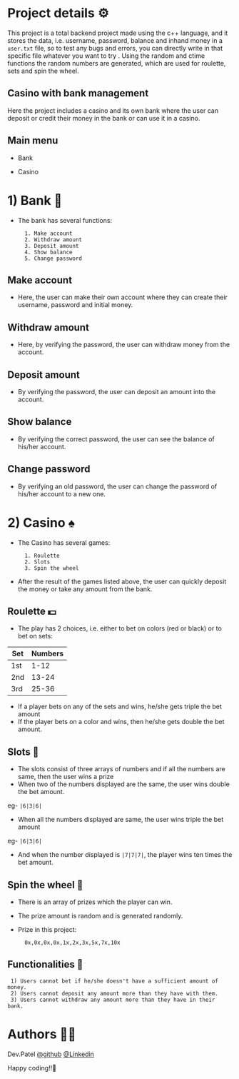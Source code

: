 
# Project details ⚙️
This project is a total backend project made using the c++ language, and it stores the data, i.e. username, password, balance and inhand money in a `user.txt` file, so to test any bugs and errors, you can directly write in that specific file whatever you want to try . Using the random and ctime functions the random numbers are generated, which are used for roulette, sets and spin the wheel.



## Casino with bank management
Here the project includes a casino and its own bank where the user can deposit or credit their money in the bank or can use it in a casino.



## Main menu

- Bank  

- Casino




# 1) Bank 🏦

- The bank has several functions:
        
        1. Make account
        2. Withdraw amount
        3. Deposit amount
        4. Show balance
        5. Change password
## Make account
- Here, the user can make their own account where they can create their username, password and initial money.

## Withdraw amount
- Here, by verifying the password, the user can withdraw money from the account.

## Deposit amount
- By verifying the password, the user can deposit an amount into the account.

## Show balance 
- By verifying the correct password, the user can see the balance of his/her account.

## Change password 
- By verifying an old password, the user can change the password of his/her account to a new one.


# 2) Casino ♠
- The Casino has several games:
        
        1. Roulette
        2. Slots
        3. Spin the wheel
- After the result of the games listed above, the user can quickly deposit the money or take any amount from the bank.

## Roulette 💵
- The play has 2 choices, i.e. either to bet on colors (red or black) or to bet on sets:
        
| Set             | Numbers                                                                |
| ----------------- | ------------------------------------------------------------------ |
| 1st | 1-12 |
| 2nd | 13-24 |
| 3rd | 25-36|

- If a player bets on any of the sets and wins, he/she gets triple the bet amount
- If the player bets on a color and wins, then he/she gets double the bet amount. 

## Slots 🎰
- The slots consist of three arrays of numbers and if all the numbers are same, then the user wins a prize 
- When two of the numbers displayed are the same, the user wins double the bet amount.

eg- `|6|3|6|`
- When all the numbers displayed are same, the user wins triple the bet amount 

eg- `|6|3|6|`
- And when the number displayed is `|7|7|7|`, the player wins ten times the bet amount.


## Spin the wheel 🎁 
- There is an array of prizes which the player can win.
- The prize amount is random and is generated randomly.
- Prize in this project: 
        
        0x,0x,0x,0x,1x,2x,3x,5x,7x,10x


## Functionalities 🔧
     1) Users cannot bet if he/she doesn't have a sufficient amount of money. 
     2) Users cannot deposit any amount more than they have with them.  
     3) Users cannot withdraw any amount more than they have in their bank.



# Authors ✍🏼

Dev.Patel 
[@github](https://github.com/pateldev11305)  [@Linkedin](https://www.linkedin.com/in/dev-patel11/)

Happy coding!!🥰